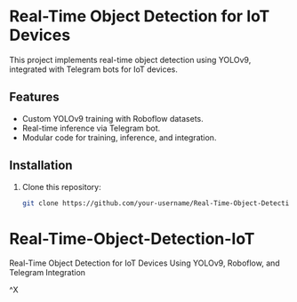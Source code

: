 # Real-Time Object Detection for IoT Devices

This project implements real-time object detection using YOLOv9, integrated with Telegram bots for IoT devices.

## Features
- Custom YOLOv9 training with Roboflow datasets.
- Real-time inference via Telegram bot.
- Modular code for training, inference, and integration.

## Installation
1. Clone this repository:
   ```bash
   git clone https://github.com/your-username/Real-Time-Object-Detection-IoT.git

# Real-Time-Object-Detection-IoT
Real-Time Object Detection for IoT Devices Using YOLOv9, Roboflow, and Telegram Integration



^X

